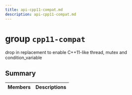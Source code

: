```yaml
---
title: api-cpp11-compat.md
description: api-cpp11-compat.md
---
```

# group `cpp11-compat` 

drop in replacement to enable C++11-like thread, mutex and condition_variable

## Summary

 Members                        | Descriptions                                
--------------------------------|---------------------------------------------

